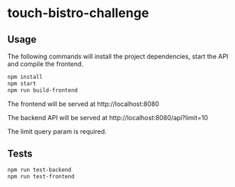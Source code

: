 # touch-bistro-challenge

## Usage

The following commands will install the project dependencies, start the API and compile the frontend.

```bash
npm install
npm start
npm run build-frontend
```

The frontend will be served at http://localhost:8080

The backend API will be served at http://localhost:8080/api?limit=10

The limit query param is required.

## Tests



```bash
npm run test-backend
npm run test-frontend
```
